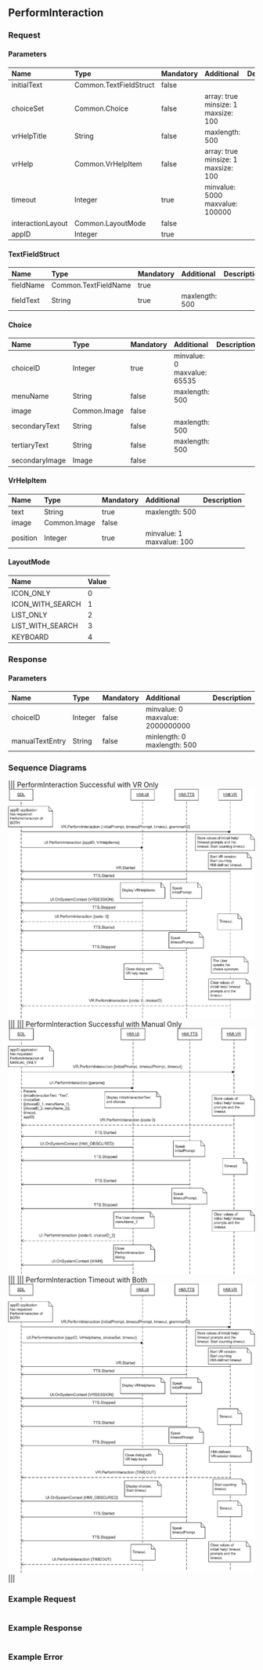 ## PerformInteraction


### Request

#### Parameters

|Name|Type|Mandatory|Additional|Description|
|:---|:---|:--------|:---------|:----------|
|initialText|Common.TextFieldStruct|false|||
|choiceSet|Common.Choice|false|array: true<br>minsize: 1<br>maxsize: 100||
|vrHelpTitle|String|false|maxlength: 500||
|vrHelp|Common.VrHelpItem|false|array: true<br>minsize: 1<br>maxsize: 100||
|timeout|Integer|true|minvalue: 5000<br>maxvalue: 100000||
|interactionLayout|Common.LayoutMode|false|||
|appID|Integer|true|||

#### TextFieldStruct

|Name|Type|Mandatory|Additional|Description|
|:---|:---|:--------|:---------|:----------|
|fieldName|Common.TextFieldName|true|||
|fieldText|String|true|maxlength: 500||

#### Choice

|Name|Type|Mandatory|Additional|Description|
|:---|:---|:--------|:---------|:----------|
|choiceID|Integer|true|minvalue: 0<br>maxvalue: 65535||
|menuName|String|false|maxlength: 500||
|image|Common.Image|false|||
|secondaryText|String|false|maxlength: 500||
|tertiaryText|String|false|maxlength: 500||
|secondaryImage|Image|false|||

#### VrHelpItem

|Name|Type|Mandatory|Additional|Description|
|:---|:---|:--------|:---------|:----------|
|text|String|true|maxlength: 500||
|image|Common.Image|false|||
|position|Integer|true|minvalue: 1<br>maxvalue: 100||

#### LayoutMode

|Name|Value|
|:---|:----|
|ICON_ONLY|0|
|ICON_WITH_SEARCH|1|
|LIST_ONLY|2|
|LIST_WITH_SEARCH|3|
|KEYBOARD|4|

### Response

#### Parameters

|Name|Type|Mandatory|Additional|Description|
|:---|:---|:--------|:---------|:----------|
|choiceID|Integer|false|minvalue: 0<br>maxvalue: 2000000000||
|manualTextEntry|String|false|minlength: 0<br>maxlength: 500||

### Sequence Diagrams
|||
PerformInteraction Successful with VR Only
![PerformInteraction](./assets/PerformInteractionVROnly.png)
|||
|||
PerformInteraction Successful with Manual Only
![PerformInteraction](./assets/PerformInteractionManualOnly.png)
|||
|||
PerformInteraction Timeout with Both
![PerformInteraction](./assets/PerformInteractionBothTimeout.png)
|||

### Example Request

```json

```
### Example Response

```json

```

### Example Error

```json

```
